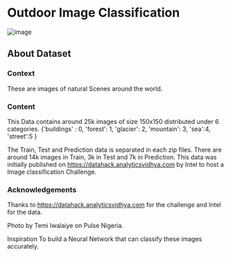 # Outdoor Image Classification

![image](https://user-images.githubusercontent.com/100685852/210071325-4b1cdaed-b75c-48cf-88ad-30f4d6238369.png)


## About Dataset
### Context
These are images of natural Scenes around the world.

### Content
This Data contains around 25k images of size 150x150 distributed under 6 categories.
{'buildings' : 0,
'forest': 1,
'glacier': 2,
'mountain': 3,
'sea':4,
'street':5 }

The Train, Test and Prediction data is separated in each zip files. There are around 14k images in Train, 3k in Test and 7k in Prediction.
This data was initially published on https://datahack.analyticsvidhya.com by Intel to host a Image classification Challenge.

### Acknowledgements
Thanks to https://datahack.analyticsvidhya.com for the challenge and Intel for the data.

Photo by Temi Iwalaiye on Pulse Nigeria.

Inspiration
To build a Neural Network that can classify these images accurately.
